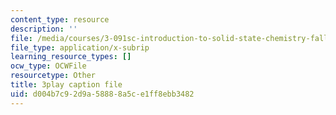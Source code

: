```yaml
---
content_type: resource
description: ''
file: /media/courses/3-091sc-introduction-to-solid-state-chemistry-fall-2010/d004b7c92d9a58888a5ce1ff8ebb3482_kI7D2lkcF8E.vtt
file_type: application/x-subrip
learning_resource_types: []
ocw_type: OCWFile
resourcetype: Other
title: 3play caption file
uid: d004b7c9-2d9a-5888-8a5c-e1ff8ebb3482
---
```

